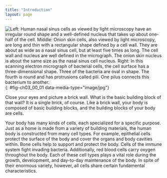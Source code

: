 ```yaml
---
title: "Introduction"
layout: page
---
```



<?cnx.eoc class="summary" title="Sections Summary"?>

<?cnx.eoc class="art-exercise" title="Art Connections"?>

<?cnx.eoc class="multiple-choice" title="Multiple Choice"?>

<?cnx.eoc class="free-response" title="Free Response"?>

 ![Left: Human nasal sinus cells as viewed by light microscopy have an irregular round shape and a well-defined nucleus that takes up about one-half of the cell. Middle: Onion skin cells, also viewed by light microscopy, are long and thin with a rectangular shape defined by a cell wall. They are about as wide as a nasal sinus cell, but at least five times as long. The cell wall and nucleus are well defined in the micrograph. The onion skin nucleus is about the same size as the nasal sinus cell nucleus. Right: In this scanning electron micrograph of bacterial cells, the cell surface has a three-dimensional shape. Three of the bacteria are oval in shape. The fourth is round and has protrusions called pili. One pilus connects this bacterium to another.](../resources/Figure_03_00_01_new.jpg "(a) Nasal sinus cells (viewed with a light microscope), (b) onion cells (viewed with a light microscope), and (c) Vibrio tasmaniensis bacterial cells (viewed using a scanning electron microscope) are from very different organisms, yet all share certain characteristics of basic cell structure. (credit a: modification of work by Ed Uthman, MD; credit b: modification of work by Umberto Salvagnin; credit c: modification of work by Anthony D'Onofrio; scale-bar data from Matt Russell)"){: #fig-ch03_00_01 data-media-type="image/jpg"}

Close your eyes and picture a brick wall. What is the basic building block of that wall? It is a single brick, of course. Like a brick wall, your body is composed of basic building blocks, and the building blocks of your body are cells.

Your body has many kinds of cells, each specialized for a specific purpose. Just as a home is made from a variety of building materials, the human body is constructed from many cell types. For example, epithelial cells protect the surface of the body and cover the organs and body cavities within. Bone cells help to support and protect the body. Cells of the immune system fight invading bacteria. Additionally, red blood cells carry oxygen throughout the body. Each of these cell types plays a vital role during the growth, development, and day-to-day maintenance of the body. In spite of their enormous variety, however, all cells share certain fundamental characteristics.

